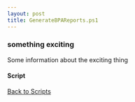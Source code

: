 ```yaml
---
layout: post
title: GenerateBPAReports.ps1
---
```


### something exciting

Some information about the exciting thing

#### Script

<script async src="https://gist-it.appspot.com/github.com/BanterBoy/scripts-blog/blob/master/PowerShell/scripts/activeDirectory/GenerateBPAReports.ps1"></script>

<a href="/menu/_pages/scripts.html">Back to Scripts</a>
